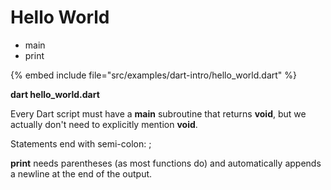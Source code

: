 # Hello World

* main
* print

{% embed include file="src/examples/dart-intro/hello_world.dart" %}

**dart hello_world.dart**




Every Dart script must have a **main** subroutine that returns **void**,
but we actually don't need to explicitly mention **void**.

Statements end with semi-colon: ;

**print** needs parentheses (as most functions do) and automatically appends a newline at the end of the output.




